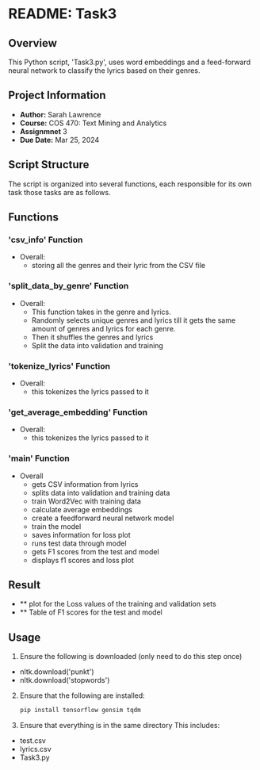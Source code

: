 # README: Task3

## Overview

This Python script, 'Task3.py', uses word embeddings and a feed-forward neural network to classify the lyrics based on their genres.

## Project Information

- **Author:** Sarah Lawrence
- **Course:** COS 470: Text Mining and Analytics
- **Assignmnet** 3
- **Due Date:** Mar 25, 2024

## Script Structure

The script is organized into several functions, each responsible for its own task those tasks are as follows.

## Functions

### 'csv_info' Function
- Overall:
  - storing all the genres and their lyric from the CSV file

### 'split_data_by_genre' Function
- Overall:
  - This function takes in the genre and lyrics.
  - Randomly selects unique genres and lyrics till it gets the same amount of genres and lyrics for each genre.
  - Then it shuffles the genres and lyrics
  - Split the data into validation and training

### 'tokenize_lyrics' Function
- Overall:
  - this tokenizes the lyrics passed to it  


### 'get_average_embedding' Function
- Overall:
  - this tokenizes the lyrics passed to it  

### 'main' Function
- Overall
  - gets CSV information from lyrics
  - splits data into validation and training data
  - train Word2Vec with training data
  - calculate average embeddings
  - create a feedforward neural network model
  - train the model
  - saves information for loss plot
  - runs test data through model
  - gets F1 scores from the test and model
  - displays f1 scores and loss plot

## Result

- ** plot for the Loss values of the training and validation sets
- ** Table of F1 scores for the test and model 


## Usage
1. Ensure the following is downloaded (only need to do this step once)
  - nltk.download('punkt')
  - nltk.download('stopwords')
2. Ensure that the following are installed:

    ```bash
    pip install tensorflow gensim tqdm
    ```
3. Ensure that everything is in the same directory
   This includes:
  - test.csv
  - lyrics.csv
  - Task3.py
